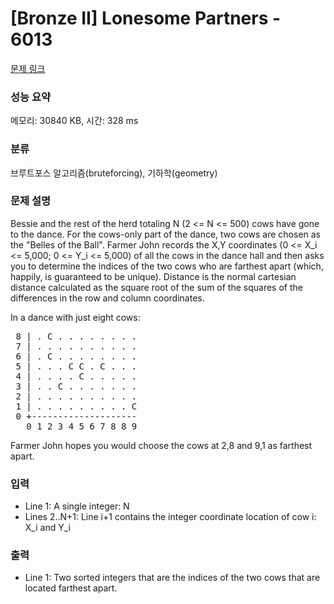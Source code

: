 # [Bronze II] Lonesome Partners - 6013 

[문제 링크](https://www.acmicpc.net/problem/6013) 

### 성능 요약

메모리: 30840 KB, 시간: 328 ms

### 분류

브루트포스 알고리즘(bruteforcing), 기하학(geometry)

### 문제 설명

<p>Bessie and the rest of the herd totaling N (2 <= N <= 500) cows have gone to the dance. For the cows-only part of the dance, two cows are chosen as the "Belles of the Ball". Farmer John records the X,Y coordinates (0 <= X_i <= 5,000; 0 <= Y_i <= 5,000) of all the cows in the dance hall and then asks you to determine the indices of the two cows who are farthest apart (which, happily, is guaranteed to be unique). Distance is the normal cartesian distance calculated as the square root of the sum of the squares of the differences in the row and column coordinates.</p>

<p>In a dance with just eight cows:</p>

<pre> 8 | . C . . . . . . . .
 7 | . . . . . . . . . .
 6 | . C . . . . . . . .
 5 | . . . C C . C . . .
 4 | . . . . C . . . . .
 3 | . . C . . . . . . .
 2 | . . . . . . . . . .
 1 | . . . . . . . . . C
 0 +--------------------
   0 1 2 3 4 5 6 7 8 8 9</pre>

<p>Farmer John hopes you would choose the cows at 2,8 and 9,1 as farthest apart.</p>

### 입력 

 <ul>
	<li>Line 1: A single integer: N</li>
	<li>Lines 2..N+1: Line i+1 contains the integer coordinate location of cow i: X_i and Y_i</li>
</ul>

<p> </p>

### 출력 

 <ul>
	<li>Line 1: Two sorted integers that are the indices of the two cows that are located farthest apart.</li>
</ul>

<p> </p>

